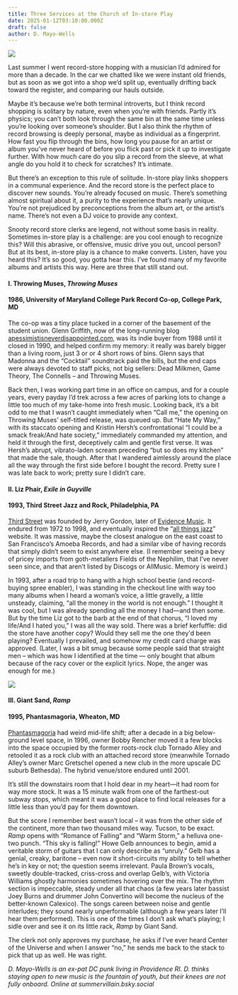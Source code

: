 ```yaml
---
title: Three Services at the Church of In-store Play
date: 2025-01-12T03:10:00.000Z
draft: false
author: D. Mayo-Wells
---
```



![](/images/upload/tm.jpg)


Last summer I went record-store hopping with a musician I’d admired for more than a decade. In the car we chatted like we were instant old friends, but as soon as we got into a shop we’d split up, eventually drifting back toward the register, and comparing our hauls outside.

Maybe it’s because we’re both terminal introverts, but I think record shopping is solitary by nature, even when you’re with friends. Partly it’s physics; you can’t both look through the same bin at the same time unless you’re looking over someone’s shoulder. But I also think the rhythm of record browsing is deeply personal, maybe as individual as a fingerprint. How fast you flip through the bins, how long you pause for an artist or album you’ve never heard of before you flick past or pick it up to investigate further. With how much care do you slip a record from the sleeve, at what angle do you hold it to check for scratches? It’s intimate.

But there’s an exception to this rule of solitude. In-store play links shoppers in a communal experience. And the record store is the perfect place to discover new sounds. You’re already focused on music. There’s something almost spiritual about it, a purity to the experience that’s nearly unique. You’re not prejudiced by preconceptions from the album art, or the artist’s name. There’s not even a DJ voice to provide any context.

Snooty record store clerks are legend, not without some basis in reality. Sometimes in-store play is a challenge: are you cool enough to recognize this? Will this abrasive, or offensive, music drive you out, uncool person? But at its best, in-store play is a chance to make converts. Listen, have you heard this? It’s so good, you gotta hear this. I’ve found many of my favorite albums and artists this way. Here are three that still stand out.

#### I. Throwing Muses, *Throwing Muses*

#### 1986, University of Maryland College Park Record Co-op, College Park, MD

The co-op was a tiny place tucked in a corner of the basement of the student union. Glenn Griffith, now of the long-running blog [apessimistisneverdisappointed.com](http://apessimistisneverdisappointed.com/), was its indie buyer from 1988 until it closed in 1990, and helped confirm my memory: it really was barely bigger than a living room, just 3 or or 4 short rows of bins. Glenn says that Madonna and the “Cocktail” soundtrack paid the bills, but the end caps were always devoted to staff picks, not big sellers: Dead Milkmen, Game Theory, The Connells – and Throwing Muses.

Back then, I was working part time in an office on campus, and for a couple years, every payday I’d trek across a few acres of parking lots to change a little too much of my take-home into fresh music. Looking back, it’s a bit odd to me that I wasn’t caught immediately when “Call me,” the opening on Throwing Muses’ self-titled release, was queued up. But “Hate My Way,” with its staccato opening and Kristin Hersh’s confrontational “I could be a smack freak/And hate society,” immediately commanded my attention, and held it through the first, deceptively calm and gentle first verse. It was Hersh’s abrupt, vibrato-laden scream preceding “but so does my kitchen” that made the sale, though. After that I wandered aimlessly around the place all the way through the first side before I bought the record. Pretty sure I was late back to work; pretty sure I didn’t care.

#### II. Liz Phair, *Exile in Guyville*

#### 1993, Third Street Jazz and Rock, Philadelphia, PA

[Third Street](www.vinylworld.org/record-shop/third-street-jazz-and-rock/) was founded by Jerry Gordon, later of [Evidence Music](https://en.wikipedia.org/wiki/Evidence_Music). It endured from 1972 to 1998, and eventually inspired the “[all things jazz](3rdstreetjazz.com.)” website.[](http://3rdstreetjazz.com/) It was massive, maybe the closest analogue on the east coast to San Francisco’s Amoeba Records, and had a similar vibe of having records that simply didn’t seem to exist anywhere else. (I remember seeing a bevy of pricey imports from goth-metallers Fields of the Nephilim, that I’ve never seen since, and that aren’t listed by Discogs or AllMusic. Memory is weird.)

In 1993, after a road trip to hang with a high school bestie (and record-buying spree enabler), I was standing in the checkout line with way too many albums when I heard a woman’s voice, a little gravelly, a little unsteady, claiming, “all the money in the world is not enough.” I thought it was cool, but I was already spending all the money I had—and then some. But by the time Liz got to the barb at the end of that chorus, “I loved my life/And I hated you,” I was all the way sold. There was a brief kerfuffle: did the store have another copy? Would they sell me the one they'd been playing? Eventually I prevailed, and somehow my credit card charge was approved. (Later, I was a bit smug because some people said that straight men – which was how I identified at the time — only bought that album because of the racy cover or the explicit lyrics. Nope, the anger was enough for me.)



![](/images/upload/gs.jpg)

#### III. Giant Sand, *Ramp* 

#### 1995, Phantasmagoria, Wheaton, MD

[Phantasmagoria](www.washingtonpost.com/archive/lifestyle/1996/07/26/its-a-record-store-its-a-nightclub-its-phantasmagoria/2371e9b2-692a-40d5-a4f8-2d21502e342/) had weird mid-life shift; after a decade in a big below-ground level space, in 1996, owner Bobby Rencher moved it a few blocks into the space occupied by the former roots-rock club Tornado Alley and retooled it as a rock club with an attached record store (meanwhile Tornado Alley’s owner Marc Gretschel opened a new club in the more upscale DC suburb Bethesda). The hybrid venue/store endured until 2001.

It’s still the downstairs room that I hold dear in my heart—it had room for way more stock. It was a 15 minute walk from one of the farthest-out subway stops, which meant it was a good place to find local releases for a little less than you’d pay for them downtown. 

But the score I remember best wasn’t local – it was from the other side of the continent, more than two thousand miles way. Tucson, to be exact. *Ramp* opens with “Romance of Falling” and “Warm Storm,” a helluva one-two punch. “This sky is falling!” Howe Gelb announces to begin, amid a veritable storm of guitars that I can only describe as “unruly.” Gelb has a genial, creaky, baritone – even now it short-circuits my ability to tell whether he’s in key or not; the question seems irrelevant. Paula Brown’s vocals, sweetly double-tracked, criss-cross and overlap Gelb’s, with Victoria Williams ghostly harmonies sometimes hovering over the mix. The rhythm section is impeccable, steady under all that chaos (a few years later bassist Joey Burns and drummer John Convertino will become the nucleus of the better-known Calexico). The songs careen between noise and gentle interludes; they sound nearly unperformable (although a few years later I’ll hear them performed). This is one of the times I don’t ask what’s playing; I sidle over and see it on its little rack, *Ramp* by Giant Sand. 

The clerk not only approves my purchase, he asks if I’ve ever heard Center of the Universe and when I answer “no,” he sends me back to the stack to pick that up as well. He was right.

[](http://www.washingtonpost.com/archive/lifestyle/1996/07/26/its-a-record-store-its-a-nightclub-its-phantasmagoria/2371e9b2-692a-40d5-a4f8-2d21502e3426/)

*D. Mayo-Wells is an ex-pat DC punk living in Providence RI. D. thinks staying open to new music is the fountain of youth, but their knees are not fully onboard. Online at summervillain.bsky.social*

